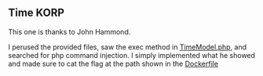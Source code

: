 ## Time KORP

This one is thanks to John Hammond.

I perused the provided files, saw the exec method in
[TimeModel.php](./web_timekorp/challenge/models/TimeModel.php),
and searched for php command injection.
I simply implemented what he showed and made sure to cat the flag at the path shown in the
[Dockerfile](./web_timekorp/Dockerfile)